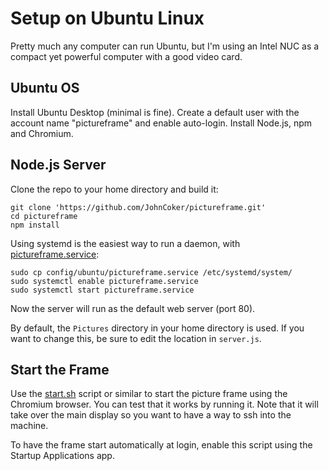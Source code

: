 # Setup on Ubuntu Linux

Pretty much any computer can run Ubuntu, but I'm using an Intel NUC as a compact yet powerful computer with a good
video card.

## Ubuntu OS

Install Ubuntu Desktop (minimal is fine).
Create a default user with the account name "pictureframe" and enable auto-login.
Install Node.js, npm and Chromium.

## Node.js Server

Clone the repo to your home directory and build it:
```
git clone 'https://github.com/JohnCoker/pictureframe.git'
cd pictureframe
npm install
```

Using systemd is the easiest way to run a daemon, with [pictureframe.service](pictureframe.service):
```
sudo cp config/ubuntu/pictureframe.service /etc/systemd/system/
sudo systemctl enable pictureframe.service
sudo systemctl start pictureframe.service
```

Now the server will run as the default web server (port 80).

By default, the `Pictures` directory in your home directory is used. If you want to change this, be sure to edit
the location in `server.js`.

## Start the Frame

Use the [start.sh](start.sh) script or similar to start the picture frame using the Chromium browser.
You can test that it works by running it. Note that it will take over the main display so you want to have a way to
ssh into the machine.

To have the frame start automatically at login, enable this script using the Startup Applications app.


